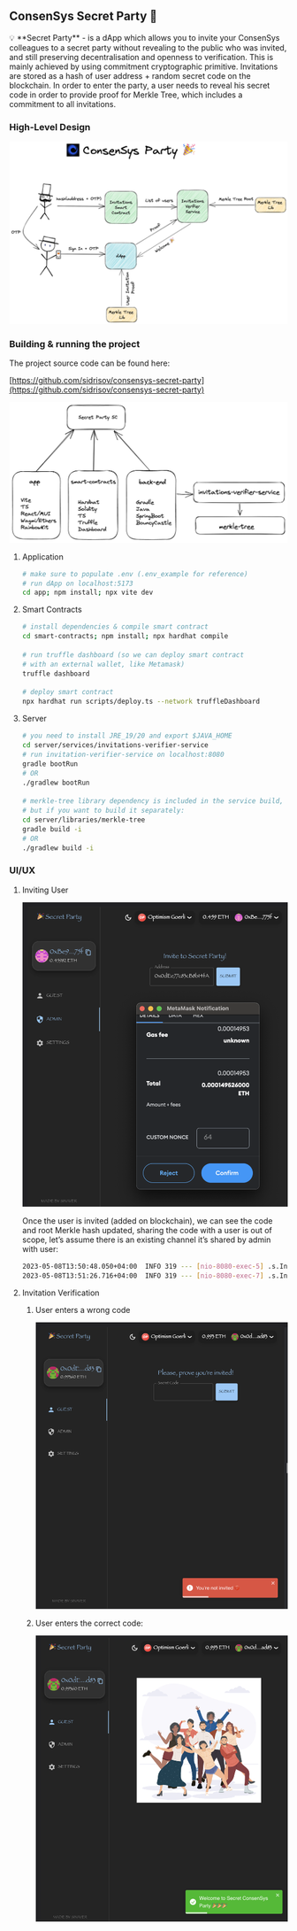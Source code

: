 ## ConsenSys Secret Party 🎉

<aside>
💡 **Secret Party** - is a dApp which allows you to invite your ConsenSys colleagues to a secret party without revealing to the public who was invited, and still preserving decentralisation and openness to verification. This is mainly achieved by using commitment cryptographic primitive. Invitations are stored as a hash of user address + random secret code on the blockchain. In order to enter the party, a user needs to reveal his secret code in order to provide proof for Merkle Tree, which includes a commitment to all invitations.

</aside>

### High-Level Design

![High Level Design](documents/high_level_design.png)

### Building & running the project

The project source code can be found here:

[https://github.com/sidrisov/consensys-secret-party](https://github.com/sidrisov/consensys-secret-party)

![Source Code Diagram](documents/source_code_diagram.png)

1. Application
    
    ```bash
    # make sure to populate .env (.env_example for reference)
    # run dApp on localhost:5173
    cd app; npm install; npx vite dev
    ```
    
2. Smart Contracts
    
    ```bash
    # install dependencies & compile smart contract
    cd smart-contracts; npm install; npx hardhat compile
    
    # run truffle dashboard (so we can deploy smart contract 
    # with an external wallet, like Metamask)
    truffle dashboard
    
    # deploy smart contract
    npx hardhat run scripts/deploy.ts --network truffleDashboard
    ```
    
3. Server
    
    ```bash
    # you need to install JRE_19/20 and export $JAVA_HOME
    cd server/services/invitations-verifier-service
    # run invitation-verifier-service on localhost:8080
    gradle bootRun
    # OR
    ./gradlew bootRun
    
    # merkle-tree library dependency is included in the service build, 
    # but if you want to build it separately:
    cd server/libraries/merkle-tree
    gradle build -i
    # OR
    ./gradlew build -i
    ```
    

### UI/UX

1. Inviting User
    
    ![Invitation](documents/invitation.png)
    
    Once the user is invited (added on blockchain), we can see the code and root Merkle hash updated, sharing the code with a user is out of scope, let’s assume there is an existing channel it’s shared by admin with user: 
    
    ```bash
    2023-05-08T13:50:48.050+04:00  INFO 319 --- [nio-8080-exec-5] .s.InvitationsVerifierServiceApplication : Generated Code 286993 for address 0x0dEe77c83cB8b14fA95497825dF93202AbF6ad83
    2023-05-08T13:51:26.716+04:00  INFO 319 --- [nio-8080-exec-7] .s.InvitationsVerifierServiceApplication : Merle Tree Root was updated to 933c4727a46143c8dd03315499a4e714a688c3403d0d5da3c8d529c1b1d0035a
    ```
    
2. Invitation Verification
    1. User enters a wrong code
        
        ![Verification - Wrong Secret](documents/verification_failure.png)
        
    2. User enters the correct code:
        
        ![Verification - Correct Secret](documents/verification_success.png)

